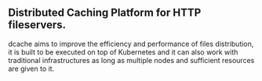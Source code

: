 ## Distributed Caching Platform for HTTP fileservers.

dcache aims to improve the efficiency and performance of files distribution, it is built to be executed on top of Kubernetes and it can also work with traditional infrastructures as long as multiple nodes and sufficient resources are given to it.

